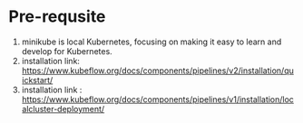 # Pre-requsite

1. minikube is local Kubernetes, focusing on making it easy to learn and develop for Kubernetes.
2. installation link: https://www.kubeflow.org/docs/components/pipelines/v2/installation/quickstart/
3. installation link : https://www.kubeflow.org/docs/components/pipelines/v1/installation/localcluster-deployment/

